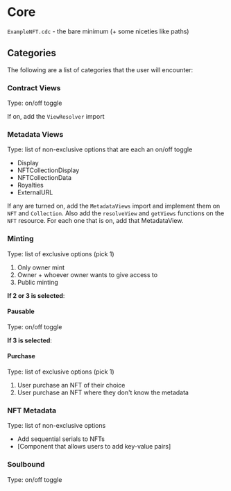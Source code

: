 # Core

`ExampleNFT.cdc` - the bare minimum (+ some niceties like paths)

## Categories

The following are a list of categories that the user will encounter:

### Contract Views

Type: on/off toggle

If on, add the `ViewResolver` import 

### Metadata Views

Type: list of non-exclusive options that are each an on/off toggle

- Display
- NFTCollectionDisplay
- NFTCollectionData
- Royalties
- ExternalURL

If any are turned on, add the `MetadataViews` import and implement them on `NFT` and `Collection`. Also add the `resolveView` and `getViews` functions on the `NFT` resource.
For each one that is on, add that MetadataView.

### Minting

Type: list of exclusive options (pick 1)

1. Only owner mint
2. Owner + whoever owner wants to give access to
3. Public minting

**If 2 or 3 is selected**:

#### Pausable

Type: on/off toggle

**If 3 is selected**:

#### Purchase

Type: list of exclusive options (pick 1)

1. User purchase an NFT of their choice
2. User purchase an NFT where they don't know the metadata

### NFT Metadata

Type: list of non-exclusive options

- Add sequential serials to NFTs
- [Component that allows users to add key-value pairs]

### Soulbound

Type: on/off toggle

